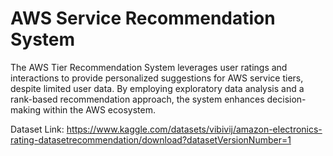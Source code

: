 # AWS Service Recommendation System

The AWS Tier Recommendation System leverages user ratings and interactions to provide personalized suggestions for AWS service tiers, despite limited user data. By employing exploratory data analysis and a rank-based recommendation approach, the system enhances decision-making within the AWS ecosystem.

Dataset Link: https://www.kaggle.com/datasets/vibivij/amazon-electronics-rating-datasetrecommendation/download?datasetVersionNumber=1
